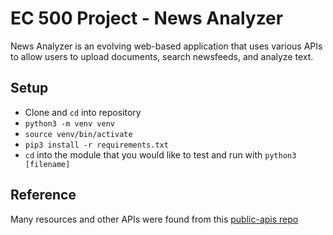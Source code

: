# EC 500 Project - News Analyzer

News Analyzer is an evolving web-based application that uses various APIs to allow users to upload documents, search newsfeeds, and analyze text.

## Setup

- Clone and `cd` into repository
- `python3 -m venv venv`
- `source venv/bin/activate`
- `pip3 install -r requirements.txt`
- `cd` into the module that you would like to test and run with `python3 [filename]`

## Reference

Many resources and other APIs were found from this [public-apis repo](https://github.com/public-apis/public-apis)
